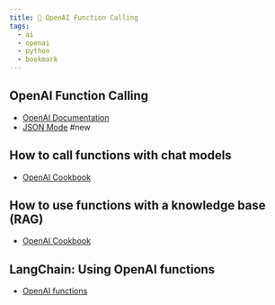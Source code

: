 ```yaml
---
title: 🐍 OpenAI Function Calling
tags:
  - ai
  - openai
  - python
  - bookmark
---
```

## OpenAI Function Calling 
- [OpenAI Documentation](https://platform.openai.com/docs/guides/function-calling)
- [JSON Mode](https://community.openai.com/t/how-do-i-use-the-new-json-mode/475890) #new
## How to call functions with chat models
- [OpenAI Cookbook](https://cookbook.openai.com/examples/how_to_call_functions_with_chat_models)
## How to use functions with a knowledge base (RAG)
- [OpenAI Cookbook](https://cookbook.openai.com/examples/how_to_call_functions_for_knowledge_retrieval)
## LangChain: Using OpenAI functions
- [OpenAI functions](https://python.langchain.com/docs/modules/chains/how_to/openai_functions)
